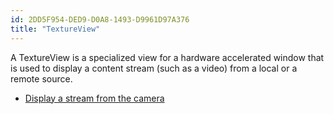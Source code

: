 ```yaml
---
id: 2DD5F954-DED9-D0A8-1493-D9961D97A376
title: "TextureView"
---
```


A TextureView is a specialized view for a hardware accelerated window that is
used to display a content stream (such as a video) from a local or a remote
source.

-   [Display a stream from the camera](/recipes/android/other_ux/textureview/display_a_stream_from_the_camera)
